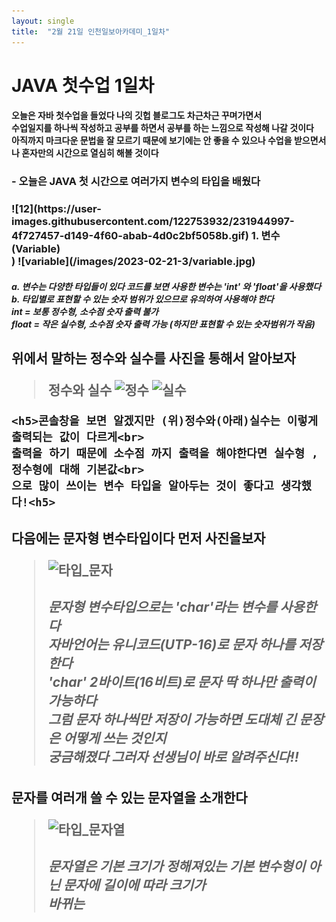 ```yaml
---
layout: single
title:  "2월 21일 인천일보아카데미_1일차"
---
```

# JAVA 첫수업 1일차
<h4>오늘은 자바 첫수업을 들었다 나의 깃헙 블로그도 차근차근 꾸며가면서<br>
수업일지를 하나씩 작성하고 공부를 하면서 공부를 하는 느낌으로 작성해 나갈 것이다<br>
아직까지 마크다운 문법을 잘 모르기 때문에 보기에는 안 좋을 수 있으나
수업을 받으면서 나 혼자만의 시간으로 열심히 해볼 것이다

<h3> - 오늘은 JAVA 첫 시간으로 여러가지 변수의 타입을 배웠다<h3>
![12](https://user-images.githubusercontent.com/122753932/231944997-4f727457-d149-4f60-abab-4d0c2bf5058b.gif)
 1. 변수 (Variable)<br>)
  ![variable](/images/2023-02-21-3/variable.jpg)


<h5> a. 변수는 다양한 타입들이 있다
  코드를 보면 사용한 변수는 'int' 와 'float'을 사용했다<br>
  b. 타입별로 표현할 수 있는 숫자 범위가 있으므로 유의하여 사용해야 한다<br>
  int = 보통 정수형, 소수점 숫자 출력 불가<br>
  float = 작은 실수형, 소수점 숫자 출력 가능 (하지만 표현할 수 있는 숫자범위가 작음) <br>


<h2>위에서 말하는 정수와 실수를 사진을 통해서 알아보자

>정수와 실수
![정수](https://user-images.githubusercontent.com/122753932/220330314-05184b69-9301-4e11-b20e-8eb77ce582d9.PNG)
![실수](https://user-images.githubusercontent.com/122753932/220331850-3a5fa462-e5ba-440f-b6f5-9bada55af505.PNG)
    
    <h5>콘솔창을 보면 알겠지만 (위)정수와(아래)실수는 이렇게 출력되는 값이 다르게<br>
    출력을 하기 때문에 소수점 까지 출력을 해야한다면 실수형 , 정수형에 대해 기본값<br>
    으로 많이 쓰이는 변수 타입을 알아두는 것이 좋다고 생각했다!<h5>

<h2>다음에는 문자형 변수타입이다 먼저 사진을보자

>![타입_문자](https://user-images.githubusercontent.com/122753932/220334062-6615cd1b-c286-4fae-ae79-2fd90b0bc891.PNG)
    <h5>문자형 변수타입으로는 'char'라는 변수를 사용한다<br>
    자바언어는 유니코드(UTP-16)로 문자 하나를 저장한다<br>
    'char' 2바이트(16비트)로 문자 딱 하나만 출력이 가능하다<br>
    그럼 문자 하나씩만 저장이 가능하면 도대체 긴 문장은 어떻게 쓰는 것인지<br>
    궁금해졌다 그러자 선생님이 바로 알려주신다!!

<h2>문자를 여러개 쓸 수 있는 문자열을 소개한다

>![타입_문자열](https://user-images.githubusercontent.com/122753932/220336960-ff214a4d-b6f6-43e8-9f97-56cbd96d669d.PNG)
    <h5>문자열은 기본 크기가 정해져있는 기본 변수형이 아닌 문자에 길이에 따라 크기가<br>
    바뀌는 
